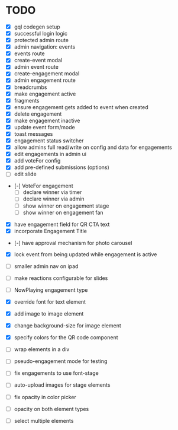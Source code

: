 # TODO

- [x] gql codegen setup
- [x] successful login logic
- [x] protected admin route
- [x] admin navigation: events
- [x] events route
- [x] create-event modal
- [x] admin event route
- [x] create-engagement modal
- [x] admin engagement route
- [x] breadcrumbs
- [x] make engagement active
- [x] fragments
- [x] ensure engagement gets added to event when created
- [x] delete engagement
- [x] make engagement inactive
- [x] update event form/mode
- [x] toast messages
- [x] engagement status switcher
- [x] allow admins full read/write on config and data for engagements
- [x] edit engagements in admin ui
- [x] add voteFor config
- [x] add pre-defined submissions (options)
- [ ] edit slide
- [-] VoteFor engagement
  - [ ] declare winner via timer
  - [ ] declare winner via admin
  - [ ] show winner on engagement stage
  - [ ] show winner on engagement fan
- [x] have engagement field for QR CTA text
- [x] incorporate Engagement Title
- [-] have approval mechanism for photo carousel
- [x] lock event from being updated while engagement is active
- [ ] smaller admin nav on ipad
- [ ] make reactions configurable for slides
- [ ] NowPlaying engagement type

- [x] override font for text element
- [x] add image to image element
- [x] change background-size for image element
- [x] specify colors for the QR code component
- [ ] wrap elements in a div
- [ ] pseudo-engagement mode for testing
- [ ] fix engagements to use font-stage
- [ ] auto-upload images for stage elements
- [ ] fix opacity in color picker
- [ ] opacity on both element types
- [ ] select multiple elements
